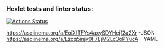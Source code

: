 ### Hexlet tests and linter status:
[![Actions Status](https://github.com/KalyghniiA/java-project-71/workflows/hexlet-check/badge.svg)](https://github.com/KalyghniiA/java-project-71/actions)

https://asciinema.org/a/EoiXITFYs4axySDYHejf2a2Xr -JSON
https://asciinema.org/a/Lzcq5injy0F7EjM2Lc3oPYucA - YAML